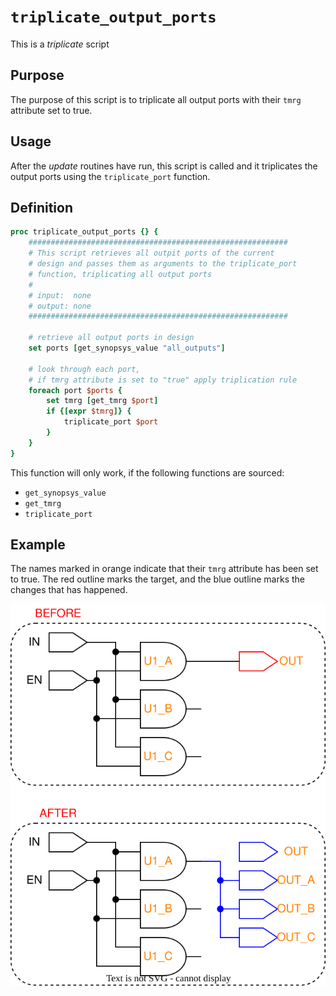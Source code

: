 # ```triplicate_output_ports```

This is a *triplicate* script

## Purpose

The purpose of this script is to triplicate all output ports with their ```tmrg``` attribute set to true.

## Usage

After the *update* routines have run, this script is called and it triplicates the output ports using the ```triplicate_port``` function.

## Definition

```tcl
proc triplicate_output_ports {} {
    ##########################################################
    # This script retrieves all outpit ports of the current
    # design and passes them as arguments to the triplicate_port
    # function, triplicating all output ports
    #
    # input:  none
    # output: none
    ##########################################################

    # retrieve all output ports in design
    set ports [get_synopsys_value "all_outputs"]

    # look through each port, 
    # if tmrg attribute is set to "true" apply triplication rule
    foreach port $ports {
        set tmrg [get_tmrg $port]
        if {[expr $tmrg]} {
            triplicate_port $port
        }
    }
}
```

This function will only work, if the following functions are sourced:

* ```get_synopsys_value```
* ```get_tmrg```
* ```triplicate_port```

## Example

The names marked in orange indicate that their ```tmrg``` attribute has been set to true. The red outline marks the target, and the blue outline marks the changes that has happened.

<picture>
  <source media="(prefers-color-scheme: dark)" srcset="../figures/dark-mode/triplicate_scripts/triplicate_output_ports.drawio.svg">
  <img alt="Example of triplication step on output ports" src="../figures/light-mode/triplicate_scripts/triplicate_output_ports.drawio.svg">
</picture>
